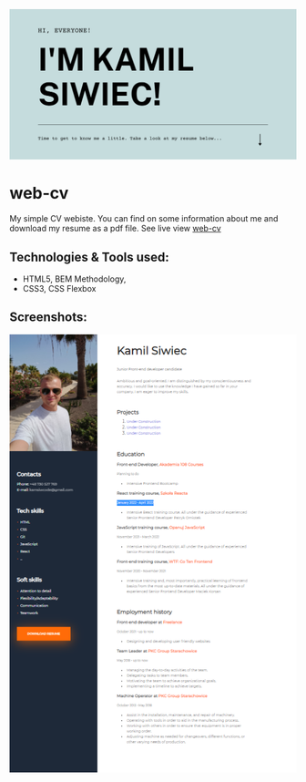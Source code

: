 ![cover](gh/cover.png)

# web-cv

My simple CV webiste. You can find on some information about me and download my resume as a pdf file.
See live view [web-cv](https://kamil-siwiec.github.io/web-cv/)

## Technologies & Tools used:
- HTML5, BEM Methodology,
- CSS3, CSS Flexbox

## Screenshots:
![web-cv](gh/cv.png)
